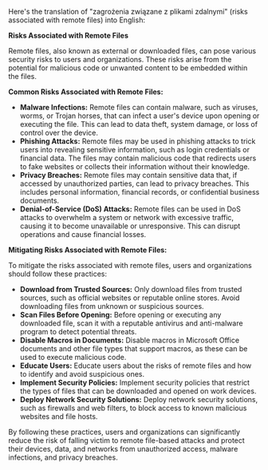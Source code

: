 Here's the translation of "zagrożenia związane z plikami zdalnymi" (risks associated with remote files) into English:

**Risks Associated with Remote Files**

Remote files, also known as external or downloaded files, can pose various security risks to users and organizations. These risks arise from the potential for malicious code or unwanted content to be embedded within the files.

**Common Risks Associated with Remote Files:**

* **Malware Infections:** Remote files can contain malware, such as viruses, worms, or Trojan horses, that can infect a user's device upon opening or executing the file. This can lead to data theft, system damage, or loss of control over the device.
* **Phishing Attacks:** Remote files may be used in phishing attacks to trick users into revealing sensitive information, such as login credentials or financial data. The files may contain malicious code that redirects users to fake websites or collects their information without their knowledge.
* **Privacy Breaches:** Remote files may contain sensitive data that, if accessed by unauthorized parties, can lead to privacy breaches. This includes personal information, financial records, or confidential business documents.
* **Denial-of-Service (DoS) Attacks:** Remote files can be used in DoS attacks to overwhelm a system or network with excessive traffic, causing it to become unavailable or unresponsive. This can disrupt operations and cause financial losses.

**Mitigating Risks Associated with Remote Files:**

To mitigate the risks associated with remote files, users and organizations should follow these practices:

* **Download from Trusted Sources:** Only download files from trusted sources, such as official websites or reputable online stores. Avoid downloading files from unknown or suspicious sources.
* **Scan Files Before Opening:** Before opening or executing any downloaded file, scan it with a reputable antivirus and anti-malware program to detect potential threats.
* **Disable Macros in Documents:** Disable macros in Microsoft Office documents and other file types that support macros, as these can be used to execute malicious code.
* **Educate Users:** Educate users about the risks of remote files and how to identify and avoid suspicious ones.
* **Implement Security Policies:** Implement security policies that restrict the types of files that can be downloaded and opened on work devices.
* **Deploy Network Security Solutions:** Deploy network security solutions, such as firewalls and web filters, to block access to known malicious websites and file hosts.

By following these practices, users and organizations can significantly reduce the risk of falling victim to remote file-based attacks and protect their devices, data, and networks from unauthorized access, malware infections, and privacy breaches.
